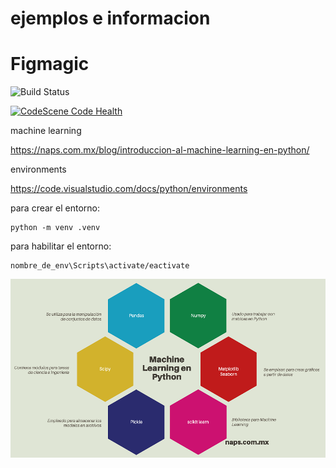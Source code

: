 # ejemplos e informacion


# Figmagic

![Build Status](https://github.com/mikaelvesavuori/figmagic/workflows/master/badge.svg) 

[![CodeScene Code Health](https://codescene.io/projects/8364/status-badges/code-health)](https://codescene.io/projects/8364)



machine learning

https://naps.com.mx/blog/introduccion-al-machine-learning-en-python/

environments

https://code.visualstudio.com/docs/python/environments


para crear el entorno: 

    python -m venv .venv

para habilitar el entorno: 
    
    nombre_de_env\Scripts\activate/eactivate





![Librerias necesarias](assets/ml_lib.png)
    

